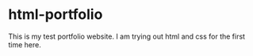 # html-portfolio
This is my test portfolio website. I am trying out html and css for the first time here.

